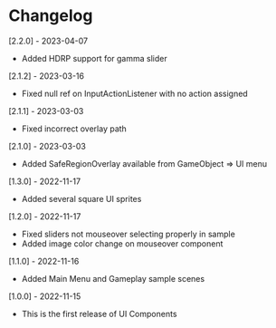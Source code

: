 # Changelog

[2.2.0] - 2023-04-07
- Added HDRP support for gamma slider

[2.1.2] - 2023-03-16
- Fixed null ref on InputActionListener with no action assigned

[2.1.1] - 2023-03-03
- Fixed incorrect overlay path

[2.1.0] - 2023-03-03
- Added SafeRegionOverlay available from GameObject => UI menu

[1.3.0] - 2022-11-17
- Added several square UI sprites

[1.2.0] - 2022-11-17
- Fixed sliders not mouseover selecting properly in sample
- Added image color change on mouseover component

[1.1.0] - 2022-11-16
- Added Main Menu and Gameplay sample scenes

[1.0.0] - 2022-11-15
- This is the first release of UI Components